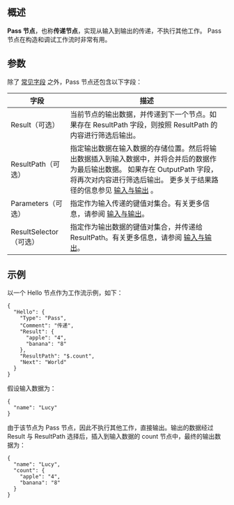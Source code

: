 ## 概述


**Pass 节点**，也称**传递节点**，实现从输入到输出的传递，不执行其他工作。 Pass 节点在构造和调试工作流时非常有用。

## 参数

除了 [常见字段](https://cloud.tencent.com/document/product/1272/51544#step3) 之外，Pass 节点还包含以下字段：

| 字段                   | 描述                                                         |
| ---------------------- | ------------------------------------------------------------ |
| Result（可选）         | 当前节点的输出数据，并传递到下一个节点。如果存在 ResultPath 字段，则按照 ResultPath 的内容进行筛选后输出。 |
| ResultPath（可选）     | 指定输出数据在输入数据的存储位置。然后将输出数据插入到输入数据中，并将合并后的数据作为最后输出数据。 如果存在 OutputPath 字段，将再次对内容进行筛选后输出。 更多关于结果路径的信息参见 [输入与输出](https://cloud.tencent.com/document/product/1272/55657) 。 |
| Parameters（可选）     | 指定作为输入传递的键值对集合。有关更多信息，请参阅 [输入与输出](https://cloud.tencent.com/document/product/1272/55657)。 |
| ResultSelector（可选） | 指定作为输出数据的键值对集合，并传递给ResultPath。有关更多信息，请参阅 [输入与输出](https://cloud.tencent.com/document/product/1272/55657)。 |

## 示例

以一个 Hello 节点作为工作流示例，如下：

```
{
  "Hello": {
    "Type": "Pass",
    "Comment": "传递",
    "Result": {
      "apple": "4",
      "banana": "8"
    },
    "ResultPath": "$.count",
    "Next": "World"
  }
}
```

假设输入数据为：

```
{
  "name": "Lucy"
}
```

由于该节点为 Pass 节点，因此不执行其他工作，直接输出。输出的数据经过 Result 与 ResultPath 选择后，插入到输入数据的 count 节点中，最终的输出数据为：

```
{
  "name": "Lucy",
  "count": {
    "apple": "4",
    "banana": "8"
  }
}
```

